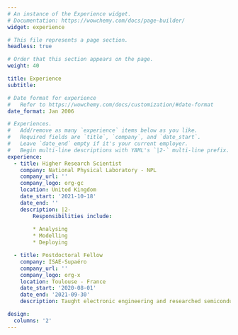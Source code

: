 ```yaml
---
# An instance of the Experience widget.
# Documentation: https://wowchemy.com/docs/page-builder/
widget: experience

# This file represents a page section.
headless: true

# Order that this section appears on the page.
weight: 40

title: Experience
subtitle:

# Date format for experience
#   Refer to https://wowchemy.com/docs/customization/#date-format
date_format: Jan 2006

# Experiences.
#   Add/remove as many `experience` items below as you like.
#   Required fields are `title`, `company`, and `date_start`.
#   Leave `date_end` empty if it's your current employer.
#   Begin multi-line descriptions with YAML's `|2-` multi-line prefix.
experience:
  - title: Higher Research Scientist
    company: National Physical Laboratory - NPL
    company_url: ''
    company_logo: org-gc
    location: United Kingdom
    date_start: '2021-10-18'
    date_end: ''
    description: |2-
        Responsibilities include:
        
        * Analysing
        * Modelling
        * Deploying

  - title: Postdoctoral Fellow
    company: ISAE-Supaéro
    company_url: ''
    company_logo: org-x
    location: Toulouse - France
    date_start: '2020-08-01'
    date_end: '2021-09-30'
    description: Taught electronic engineering and researched semiconductor physics.

design:
  columns: '2'
---
```

